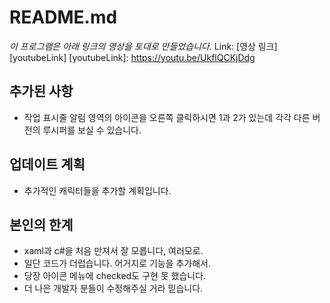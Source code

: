 # README.md

_이 프로그램은 아래 링크의 영상을 토대로 만들었습니다._
Link: [영상 링크][youtubeLink]
[youtubeLink]: https://youtu.be/UkflQCKjDdg

## 추가된 사항
* 작업 표시줄 알림 영역의 아이콘을 오른쪽 클릭하시면 1과 2가 있는데 각각 다른 버전의 루시퍼를 보실 수 있습니다.


## 업데이트 계획
* 추가적인 캐릭터들을 추가할 계획입니다.


## 본인의 한계
* xaml과 c#을 처음 만져서 잘 모릅니다, 여러모로.
* 일단 코드가 더럽습니다. 어거지로 기능을 추가해서.
* 당장 아이콘 메뉴에 checked도 구현 못 했습니다.
* 더 나은 개발자 분들이 수정해주실 거라 믿습니다.